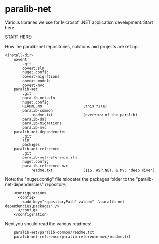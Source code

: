 # paralib-net
Various libraries we use for Microsoft .NET application development. Start here.

START HERE:

How the paralib-net repositories, solutions and projects are set up:

	<install-dir>
		oovent
			.git
			oovent.sln					
			nuget.config				
			oovent-migrations
			oovent-models
			oovent-mvc
		paralib-net
			.git
			paralib-net.sln	
			nuget.config				
			README.md					(this file)
			paralib-common
				readme.txt				(overview of the paralib)
			paralib-dal
			paralib-migrations
			paralib-mvc
		paralib-net-dependencies
			.git
			lib
			packages
		paralib-net-reference
			.git
			paralib-net-reference.sln
			nuget.config
			paralib-reference-mvc
				readme.txt				(IIS, ASP.NET, & MVC 'deep dive')

				
				
Note: the "nuget.config" file relocates the packages folder to the
"paralib-net-dependencies" repository:

		<configuration>
		  <config>
			<add key="repositoryPath" value="..\paralib-net-dependencies\packages" />
		  </config>
		</configuration>

		
Next you should read the various readmes:

		paralib-net/paralib-common/readme.txt
		paralib-net-reference/paralib-reference-mvc/readme.txt
		